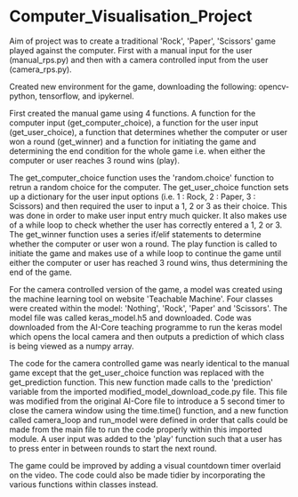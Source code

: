 # Computer_Visualisation_Project

Aim of project was to create a traditional 'Rock', 'Paper', 'Scissors' game played against the computer. First with a manual input for the user (manual_rps.py) and then with a camera controlled input from the user (camera_rps.py).

Created new environment for the game, downloading the following: opencv-python, tensorflow, and ipykernel.

First created the manual game using 4 functions. A function for the computer input (get_computer_choice), a function for the user input (get_user_choice), a function that determines whether the computer or user won a round (get_winner) and a function for initiating the game and determining the end condition for the whole game i.e. when either the computer or user reaches 3 round wins (play).

The get_computer_choice function uses the 'random.choice' function to retrun a random choice for the computer. 
The get_user_choice function sets up a dictionary for the user input options (i.e. 1 : Rock, 2 : Paper, 3 : Scissors) and then required the user to input a 1, 2 or 3 as their choice. This was done in order to make user input entry much quicker. It also makes use of a while loop to check whether the user has correctly entered a 1, 2 or 3.
The get_winner function uses a series if/elif statements to determine whether the computer or user won a round.
The play function is called to initiate the game and makes use of a while loop to continue the game until either the computer or user has reached 3 round wins, thus determining the end of the game.


For the camera controlled version of the game, a model was created using the machine learning tool on website 'Teachable Machine'. Four classes were created within the model: 'Nothing', 'Rock', 'Paper' and 'Scissors'. The model file was called keras_model.h5 and downloaded.
Code was downloaded from the AI-Core teaching programme to run the keras model which opens the local camera and then outputs a prediction of which class is being viewed as a numpy array.

The code for the camera controlled game was nearly identical to the manual game except that the get_user_choice function was replaced with the get_prediction function. This new function made calls to the 'prediction' variable from the imported modified_model_download_code.py file. This file was modified from the original AI-Core file to introduce a 5 second timer to close the camera window using the time.time() function, and a new function called camera_loop and run_model were defined in order that calls could be made from the main file to run the code properly within this imported module. 
A user input was added to the 'play' function such that a user has to press enter in between rounds to start the next round.

The game could be improved by adding a visual countdown timer overlaid on the video. The code could also be made tidier by incorporating the various functions within classes instead.








